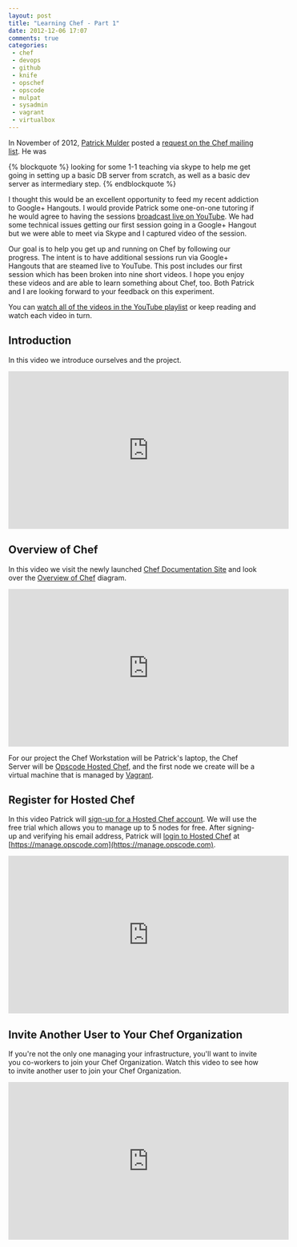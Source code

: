 ```yaml
---
layout: post
title: "Learning Chef - Part 1"
date: 2012-12-06 17:07
comments: true
categories: 
 - chef
 - devops
 - github
 - knife
 - opschef
 - opscode
 - mulpat
 - sysadmin
 - vagrant
 - virtualbox
---
```


In November of 2012, [Patrick Mulder](https://twitter.com/mulpat) posted a [request on the Chef mailing list](http://lists.opscode.com/sympa/arc/chef/2012-11/msg00389.html).  He was 

{% blockquote %}
looking for some 1-1 teaching via skype to help me get going in setting up a basic DB server from scratch, as well as a basic dev server as intermediary step.
{% endblockquote %}

I thought this would be an excellent opportunity to feed my recent addiction to Google+ Hangouts.  I would provide Patrick some one-on-one tutoring if he would agree to having the sessions [broadcast live on YouTube](http://www.youtube.com/watch?v=l7-nAHdplD4&list=PLKK5zTDXqzFM53J6-rikDrqbbY0Pu-9SP).  We had some technical issues getting our first session going in a Google+ Hangout but we were able to meet via Skype and I captured video of the session.  

Our goal is to help you get up and running on Chef by following our progress.  The intent is to have additional sessions run via Google+ Hangouts that are steamed live to YouTube.  This post includes our first session which has been broken into nine short videos.  I hope you enjoy these videos and are able to learn something about Chef, too.  Both Patrick and I are looking forward to your feedback on this experiment.

You can [watch all of the videos in the YouTube playlist](http://www.youtube.com/watch?v=l7-nAHdplD4&list=PLKK5zTDXqzFM53J6-rikDrqbbY0Pu-9SP) or keep reading and watch each video in turn.

## Introduction

In this video we introduce ourselves and the project.

<iframe width="560" height="315" src="http://www.youtube.com/embed/l7-nAHdplD4" frameborder="0" allowfullscreen></iframe>

## Overview of Chef

In this video we visit the newly launched [Chef Documentation Site](http://docs.opscode.com) and look over the [Overview of Chef](http://docs.opscode.com/chef_overview.html) diagram.

<iframe width="560" height="315" src="http://www.youtube.com/embed/2BCNpHNZzy8" frameborder="0" allowfullscreen></iframe>

For our project the Chef Workstation will be Patrick's laptop, the Chef Server will be [Opscode Hosted Chef](http://www.opscode.com/hosted-chef/), and the first node we create will be a virtual machine that is managed by [Vagrant](http://vagrantup.com).

## Register for Hosted Chef

In this video Patrick will [sign-up for a Hosted Chef account](http://www.opscode.com/hosted-chef/). We will use the free trial which allows you to manage up to 5 nodes for free.  After signing-up and verifying his email address, Patrick will [login to Hosted Chef](https://manage.opscode.com) at [https://manage.opscode.com](https://manage.opscode.com).

<iframe width="560" height="315" src="http://www.youtube.com/embed/7n_mwo9-pIA" frameborder="0" allowfullscreen></iframe>

## Invite Another User to Your Chef Organization

If you're not the only one managing your infrastructure, you'll want to invite you co-workers to join your Chef Organization.  Watch this video to see how to invite another user to join your Chef Organization.

<iframe width="560" height="315" src="http://www.youtube.com/embed/5pwVYvetEW4" frameborder="0" allowfullscreen></iframe>


